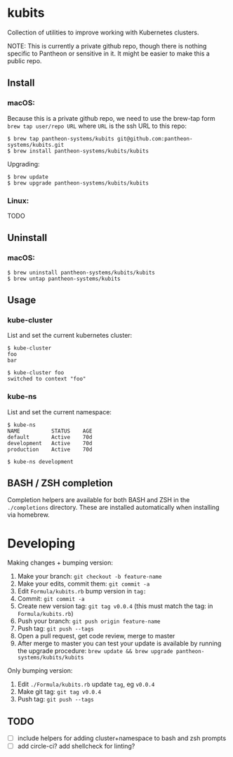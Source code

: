 kubits
======

Collection of utilities to improve working with Kubernetes clusters.

NOTE: This is currently a private github repo, though there is nothing specific
to Pantheon or sensitive in it. It might be easier to make this a public repo.

Install
-------

### macOS:

Because this is a private github repo, we need to use the brew-tap form
`brew tap user/repo URL` where `URL` is the ssh URL to this repo:

    $ brew tap pantheon-systems/kubits git@github.com:pantheon-systems/kubits.git
    $ brew install pantheon-systems/kubits/kubits

Upgrading:

    $ brew update
    $ brew upgrade pantheon-systems/kubits/kubits

### Linux:

TODO

Uninstall
---------

### macOS:

    $ brew uninstall pantheon-systems/kubits/kubits
    $ brew untap pantheon-systems/kubits

Usage
-----

### kube-cluster

List and set the current kubernetes cluster:

    $ kube-cluster
    foo
    bar

    $ kube-cluster foo
    switched to context "foo"

### kube-ns

List and set the current namespace:

    $ kube-ns
    NAME          STATUS    AGE
    default       Active    70d
    development   Active    70d
    production    Active    70d

    $ kube-ns development

BASH / ZSH completion
---------------------

Completion helpers are available for both BASH and ZSH in the `./completions` directory.
These are installed automatically when installing via homebrew.

Developing
==========

Making changes + bumping version:

1. Make your branch: `git checkout -b feature-name`
2. Make your edits, commit them: `git commit -a`
3. Edit `Formula/kubits.rb` bump version in `tag:`
5. Commit: `git commit -a`
5. Create new version tag: `git tag v0.0.4` (this must match the tag: in `Formula/kubits.rb`)
6. Push your branch: `git push origin feature-name`
7. Push tag: `git push --tags`
8. Open a pull request, get code review, merge to master
9. After merge to master you can test your update is available by running the
   upgrade procedure: `brew update && brew upgrade pantheon-systems/kubits/kubits`

Only bumping version:

1. Edit `./Formula/kubits.rb` update `tag`, eg `v0.0.4`
2. Make git tag: `git tag v0.0.4`
3. Push tag: `git push --tags`

TODO
----

- [ ] include helpers for adding cluster+namespace to bash and zsh prompts
- [ ] add circle-ci? add shellcheck for linting?
